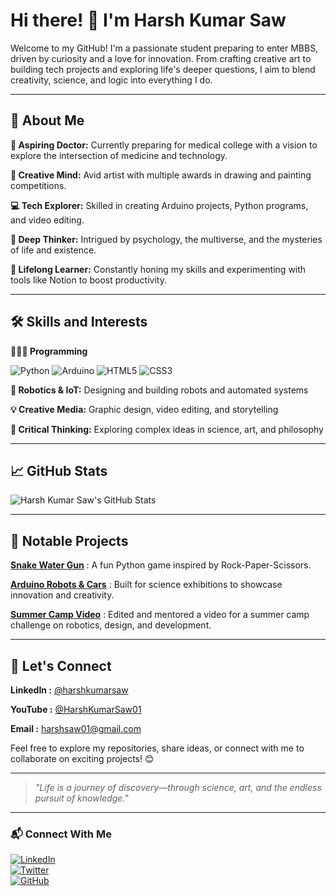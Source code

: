 # Hi there! 👋 I'm Harsh Kumar Saw


Welcome to my GitHub! I'm a passionate student preparing to enter MBBS, driven by curiosity and a love for innovation. From crafting creative art to building tech projects and exploring life's deeper questions, I aim to blend creativity, science, and logic into everything I do.


---

## 🚀 About Me

**🔬 Aspiring Doctor:** Currently preparing for medical college with a vision to explore the intersection of medicine and technology.

**🎨 Creative Mind:** Avid artist with multiple awards in drawing and painting competitions.

**💻 Tech Explorer:** Skilled in creating Arduino projects, Python programs, and video editing.

**🧠 Deep Thinker:** Intrigued by psychology, the multiverse, and the mysteries of life and existence.

**🌱 Lifelong Learner:** Constantly honing my skills and experimenting with tools like Notion to boost productivity.



---

## 🛠️ Skills and Interests

**🧑🏻‍💻 Programming**  

![Python](https://img.shields.io/badge/Python-3776AB?style=for-the-badge&logo=python&logoColor=white) 
![Arduino](https://img.shields.io/badge/Arduino-00979D?style=for-the-badge&logo=arduino&logoColor=white) 
![HTML5](https://img.shields.io/badge/HTML5-E34F26?style=for-the-badge&logo=html5&logoColor=white) 
![CSS3](https://img.shields.io/badge/CSS3-1572B6?style=for-the-badge&logo=css3&logoColor=white)

**🤖 Robotics & IoT:** Designing and building robots and automated systems

**💡 Creative Media:** Graphic design, video editing, and storytelling

**🤔 Critical Thinking:** Exploring complex ideas in science, art, and philosophy



---

## 📈 GitHub Stats

![Harsh Kumar Saw's GitHub Stats](https://github-readme-stats.vercel.app/api?username=HarshKumarSaw&show_icons=true&theme=tokyonight)


---

## 📂 Notable Projects

[**Snake Water Gun**](https://github.com/HarshKumarSaw/Snake-Water-Gun)
: A fun Python game inspired by Rock-Paper-Scissors.

[**Arduino Robots & Cars**](https://youtu.be/CwFO-tjKTlg?si=tWxhJC4YwddcU64C)
: Built for science exhibitions to showcase innovation and creativity.

[**Summer Camp Video**](https://youtu.be/DBjMnPHpcg0?si=DQRwFHojQuOVGLdu)
: Edited and mentored a video for a summer camp challenge on robotics, design, and development.



---

## 💬 Let's Connect

**LinkedIn :** [@harshkumarsaw](https://www.linkedin.com/in/harshkumarsaw)

**YouTube :** [@HarshKumarSaw01](https://youtube.com/@harshkumarsaw01?si=ofEd28t5ORCxlUZ4)

**Email :** [harshsaw01@gmail.com](harshsaw01@gmail.com)


Feel free to explore my repositories, share ideas, or connect with me to collaborate on exciting projects! 😊


---

> *"Life is a journey of discovery—through science, art, and the endless pursuit of knowledge."*

---

### 📬 Connect With Me  
[![LinkedIn](https://img.shields.io/badge/LinkedIn-HarshKumarSaw-blue?style=for-the-badge&logo=linkedin)](https://linkedin.com/in/HarshKumarSaw)  
[![Twitter](https://img.shields.io/badge/Twitter-@HarshKumarSaw-blue?style=for-the-badge&logo=twitter)](https://twitter.com/HarshKumarSaw)  
[![GitHub](https://img.shields.io/badge/GitHub-HarshKumarSaw-181717?style=for-the-badge&logo=github)](https://github.com/HarshKumarSaw)
